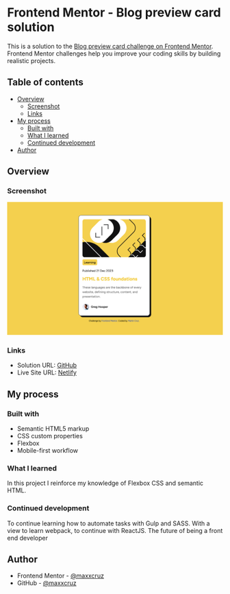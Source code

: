 # Frontend Mentor - Blog preview card solution

This is a solution to the [Blog preview card challenge on Frontend Mentor](https://www.frontendmentor.io/challenges/blog-preview-card-ckPaj01IcS). Frontend Mentor challenges help you improve your coding skills by building realistic projects.

## Table of contents

- [Overview](#overview)
  - [Screenshot](#screenshot)
  - [Links](#links)
- [My process](#my-process)
  - [Built with](#built-with)
  - [What I learned](#what-i-learned)
  - [Continued development](#continued-development)
- [Author](#author)

## Overview

### Screenshot

![](./screenshot.png)

### Links

- Solution URL: [GitHub](https://github.com/maxxcruz/blog-preview-card.git)
- Live Site URL: [Netlify](https://blog-preview-card-sass.netlify.app/)

## My process

### Built with

- Semantic HTML5 markup
- CSS custom properties
- Flexbox
- Mobile-first workflow

### What I learned

In this project I reinforce my knowledge of Flexbox CSS and semantic HTML.

### Continued development

To continue learning how to automate tasks with Gulp and SASS. With a view to learn webpack, to continue with ReactJS. The future of being a front end developer

## Author

- Frontend Mentor - [@maxxcruz](https://www.frontendmentor.io/profile/maxxcruz)
- GitHub - [@maxxcruz](https://github.com/maxxcruz)

